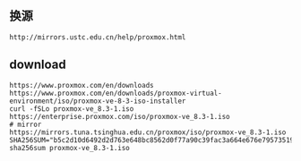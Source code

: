 ## 换源

    http://mirrors.ustc.edu.cn/help/proxmox.html

## download

    https://www.proxmox.com/en/downloads
    https://www.proxmox.com/en/downloads/proxmox-virtual-environment/iso/proxmox-ve-8-3-iso-installer
    curl -fSLo proxmox-ve_8.3-1.iso https://enterprise.proxmox.com/iso/proxmox-ve_8.3-1.iso
    # mirror
    https://mirrors.tuna.tsinghua.edu.cn/proxmox/iso/proxmox-ve_8.3-1.iso
    SHA256SUM="b5c2d10d6492d2d763e648bc8562d0f77a90c39fac3a664e676e795735198b45"
    sha256sum proxmox-ve_8.3-1.iso
